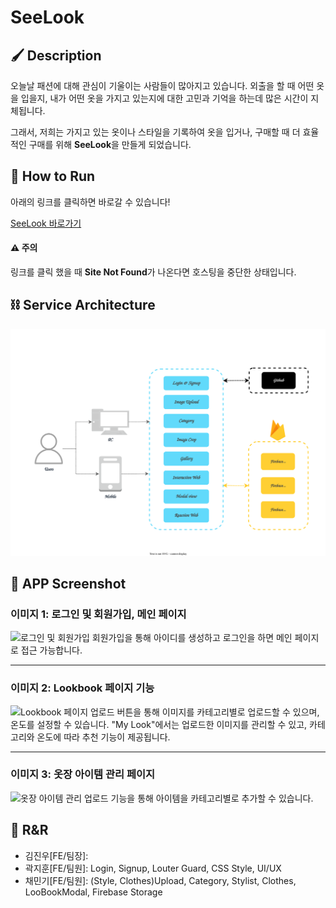 # SeeLook

## 🖌 Description
오늘날 패션에 대해 관심이 기울이는 사람들이 많아지고 있습니다. 외출을 할 때 어떤 옷을 입을지, 내가 어떤 옷을 가지고 있는지에 대한 고민과 기억을 하는데 많은 시간이 지체됩니다.

그래서, 저희는 가지고 있는 옷이나 스타일을 기록하여 옷을 입거나, 구매할 때 더 효율적인 구매를 위해 **SeeLook**을 만들게 되었습니다.

## 🔧 How to Run
아래의 링크를 클릭하면 바로갈 수 있습니다!

[SeeLook 바로가기](seelook-6e45e.web.app)

#### ⚠ **주의** 

링크를 클릭 했을 때 **Site Not Found**가 나온다면 호스팅을 중단한 상태입니다.

## ⛓️ Service Architecture
<img src="public/assets/서비스 아키텍처2.svg" alt="서비스 아키텍처">


## 📱 APP Screenshot

### 이미지 1: 로그인 및 회원가입, 메인 페이지

![로그인 및 회원가입](image1.gif)
회원가입을 통해 아이디를 생성하고 로그인을 하면 메인 페이지로 접근 가능합니다.

---

### 이미지 2: Lookbook 페이지 기능

![Lookbook 페이지](image2.gif)
업로드 버튼을 통해 이미지를 카테고리별로 업로드할 수 있으며, 온도를 설정할 수 있습니다. "My Look"에서는 업로드한 이미지를 관리할 수 있고, 카테고리와 온도에 따라 추천 기능이 제공됩니다.

---

### 이미지 3: 옷장 아이템 관리 페이지

![옷장 아이템 관리](image3.gif)
업로드 기능을 통해 아이템을 카테고리별로 추가할 수 있습니다.

## 🚨 R&R
* 김진우[FE/팀장]:
* 곽지훈[FE/팀원]: Login, Signup, Louter Guard, CSS Style, UI/UX  
* 채민기[FE/팀원]: (Style, Clothes)Upload, Category, Stylist, Clothes, LooBookModal, Firebase Storage

